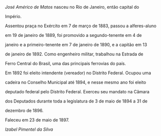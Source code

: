 

*José Américo de Matos* nasceu no Rio de Janeiro, então capital do

Império.



Assentou praça no Exército em 7 de março de 1883, passou a alferes-aluno

em 19 de janeiro de 1889, foi promovido a segundo-tenente em 4 de

janeiro e a primeiro-tenente em 7 de janeiro de 1890, e a capitão em 13

de janeiro de 1892. Como engenheiro militar, trabalhou na Estrada de

Ferro Central do Brasil, uma das principais ferrovias do país.



Em 1892 foi eleito intendente (vereador) no Distrito Federal. Ocupou uma

cadeira no Conselho Municipal até 1894, e nesse mesmo ano foi eleito

deputado federal pelo Distrito Federal. Exerceu seu mandato na Câmara

dos Deputados durante toda a legislatura de 3 de maio de 1894 a 31 de

dezembro de 1896.



Faleceu em 23 de maio de 1897.



*Izabel Pimentel da Silva*



